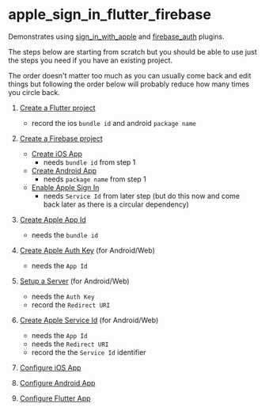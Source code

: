 # apple_sign_in_flutter_firebase

Demonstrates using [sign_in_with_apple](https://github.com/aboutyou/dart_packages/tree/master/packages/sign_in_with_apple) and [firebase_auth]() plugins.

The steps below are starting from scratch but you should be able to use just the steps you need if you have an existing project.

The order doesn't matter too much as you can usually come back and edit things but following the order below will probably reduce how many times you circle back.

1. [Create a Flutter project](https://github.com/nickmeinhold/apple-sign-in-flutter-firebase/blob/master/FLUTTER_SETUP.md)
   - record the ios `bundle id` and android `package name` 

2. [Create a Firebase project](https://github.com/nickmeinhold/apple-sign-in-flutter-firebase/blob/master/FIREBASE_SETUP.md)
   - [Create iOS App](https://github.com/nickmeinhold/apple-sign-in-flutter-firebase/blob/master/FIREBASE_IOS_APP.md)
     - needs `bundle id` from step 1
   - [Create Android App](https://github.com/nickmeinhold/apple-sign-in-flutter-firebase/blob/master/FIREBASE_ANDROID_APP.md)
     - needs `package name` from step 1
   - [Enable Apple Sign In](https://github.com/nickmeinhold/apple-sign-in-flutter-firebase/blob/master/FIREBASE_ENABLE_APPLE_SIGN_IN.md)
     - needs `Service Id` from later step (but do this now and come back later as there is a circular dependency)

3. [Create Apple App Id](https://github.com/nickmeinhold/apple-sign-in-flutter-firebase/blob/master/APPLE_APP_ID.md)
   - needs the `bundle id`

4. [Create Apple Auth Key](https://github.com/nickmeinhold/apple-sign-in-flutter-firebase/blob/master/APPLE_AUTH_KEY.md) (for Android/Web)
   - needs the `App Id`

5. [Setup a Server](https://github.com/nickmeinhold/apple-sign-in-flutter-firebase/blob/master/SETUP_SERVER.md) (for Android/Web)
   - needs the `Auth Key` 
   - record the `Redirect URI`

6. [Create Apple Service Id](https://github.com/nickmeinhold/apple-sign-in-flutter-firebase/blob/master/APPLE_SERVICE_ID.md) (for Android/Web)
   - needs the `App Id`
   - needs the `Redirect URI`
   - record the the `Service Id` identifier 

9. [Configure iOS App](https://github.com/nickmeinhold/apple-sign-in-flutter-firebase/blob/master/CONFIGURE_IOS.md)

10. [Configure Android App](https://github.com/nickmeinhold/apple-sign-in-flutter-firebase/blob/master/CONFIGURE_ANDROID.md)

11. [Configure Flutter App](https://github.com/nickmeinhold/apple-sign-in-flutter-firebase/blob/master/CONFIGURE_FLUTTER.md)
